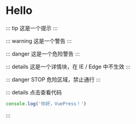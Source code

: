 # Hello

::: tip
这是一个提示
:::

::: warning
这是一个警告
:::

::: danger
这是一个危险警告
:::

::: details
这是一个详情块，在 IE / Edge 中不生效
:::


::: danger STOP
危险区域，禁止通行
:::

::: details 点击查看代码
```js
console.log('你好，VuePress！')
```
:::